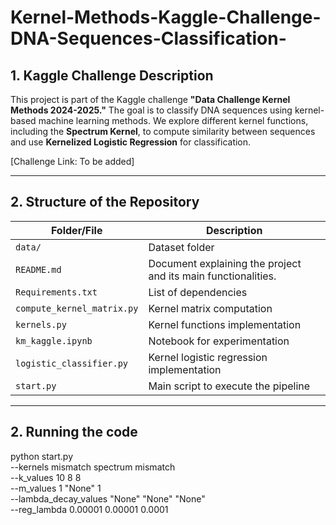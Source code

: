 # Kernel-Methods-Kaggle-Challenge-DNA-Sequences-Classification-

## 1. Kaggle Challenge Description
This project is part of the Kaggle challenge **"Data Challenge Kernel Methods 2024-2025."** The goal is to classify DNA sequences using kernel-based machine learning methods. We explore different kernel functions, including the **Spectrum Kernel**, to compute similarity between sequences and use **Kernelized Logistic Regression** for classification.

[Challenge Link: To be added]

---

## 2. Structure of the Repository


| **Folder/File**             | **Description**                                                                                                                                                                   |
|-----------------------------|-----------------------------------------------------------------------------------------------------------------------------------------------------------------------------------|
| `data/`                  | Dataset folder                                                                                                        |
| `README.md`              | Document explaining the project and its main functionalities.                                                                                                   |
| `Requirements.txt`               | List of dependencies                                                                                                                  |
| `compute_kernel_matrix.py`               | Kernel matrix computation                                                                                                                               |
| `kernels.py`            | Kernel functions implementation                                                                                                                  |
| `km_kaggle.ipynb`                 | Notebook for experimentation                                                                                                   |
| `logistic_classifier.py`                  | Kernel logistic regression implementation                                                                                                                     |
| `start.py`               | Main script to execute the pipeline                                                                                                                          |

---

## 2. Running the code

python start.py \
--kernels mismatch spectrum mismatch \
--k_values 10 8 8 \
--m_values 1 "None" 1 \
--lambda_decay_values "None" "None" "None" \
--reg_lambda 0.00001 0.00001 0.0001



